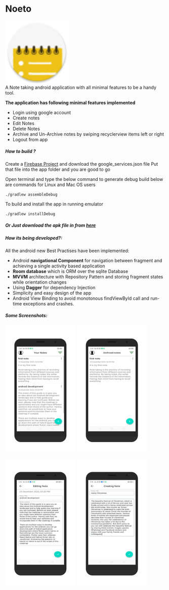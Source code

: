 # Noeto

<img src="/screenshots/icon.png" height="200px"/> <br>
A Note taking android application with all minimal features to be a handy tool.

**The application has following minimal features implemented**

- Login using google account
- Create notes
- Edit Notes
- Delete Notes
- Archive and Un-Archive notes by swiping recyclerview items left or right
- Logout from app


##### How to build ?
Create a [Firebase Project](https://firebase.google.com/docs/android/setup) and download the google_services.json file Put that file into the app folder and you are good to go

Open terminal and type the below command to generate debug build below are commands for Linux and Mac OS users
```
./gradlew assembleDebug
```

To build and install the app in running emulator
```
./gradlew installDebug
```

##### Or Just download the apk file in from [here](/builds/app-debug.apk)

##### How its being developed?:

All the android new Best Practises have been implemented:
- Android **navigational Component** for navigation between fragment and achieving a single activity based application
- **Room database** which is ORM over the sqlite Database
- **MVVM** architecture with Repository Pattern and storing fragment states while orientation changes
- Using **Dagger** for dependency Injection
- Simplicity and easy design of the app
- Android View Binding to avoid monotonous findViewById call and run-time exceptions and crashes.


##### Some Screenshots:

<div style="display:flex | space-evenly;" >
    <img src="/screenshots/1.png" height="400px" />
    <img src="/screenshots/2.png" height="400px" />
</div>
<div>
<br>
<div style="display:flex | space-evenly;" >
    <img src="/screenshots/3.png" height="400px" />
    <img src="/screenshots/4.png" height="400px" />
</div>

